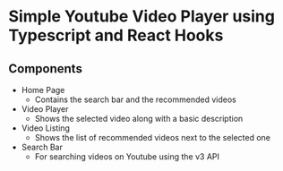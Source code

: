 # Simple Youtube Video Player using Typescript and React Hooks

## Components

- Home Page  
  - Contains the search bar and the recommended videos
- Video Player
  - Shows the selected video along with a basic description
- Video Listing
  - Shows the list of recommended videos next to the selected one
- Search Bar
  - For searching videos on Youtube using the v3 API